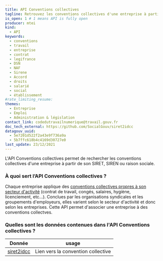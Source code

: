 ```yaml
---
title: API Conventions collectives
tagline: Retrouvez les conventions collectives d'une entreprise à partir de son numéro SIRET
is_open: 1 # 1 means API is fully open
producer: mtei
kind:
  - API
keywords:
  - conventions
  - travail
  - entreprise
  - contrat
  - legifrance
  - DSN
  - NAF
  - Sirene
  - Accord
  - droits
  - salarié
  - social
  - établissement
#rate_limiting_resume:
themes:
  - Entreprise
  - Emploi
  - Administration & législation
contact_link: codedutravailnumerique@travail.gouv.fr
doc_tech_external: https://github.com/SocialGouv/siret2idcc
datagouv_uuid:
  - 5e7201d522f2a43e9f736a9a
  - 5b7ffc618b4c4169d30727e0
last_update: 23/12/2021
---
```


L'API Conventions collectives permet de rechercher les conventions collectives d'une entreprise à partir de son SIRET, SIREN ou raison sociale.

### À quoi sert l’API Conventions collectives ?

Chaque entreprise applique des [conventions collectives propres à son secteur d'activité](https://www.service-public.fr/particuliers/vosdroits/F78) (contrat de travail, congés, salaires, hygiène, licenciement, etc...).
Conclues par les organisations syndicales et les groupements d'employeurs, elles varient selon le secteur d'activité et donc selon les entreprises. Cette API permet d'associer une entreprise à des conventions collectves.

### Quelles sont les données contenues dans l'API Conventions collectives ?

| Donnée                                                                                                       | usage                              |
| ------------------------------------------------------------------------------------------------------------ | ---------------------------------- |
| [siret2idcc](https://www.data.gouv.fr/fr/datasets/liste-des-conventions-collectives-par-entreprise-siret/#_) | Lien vers la convention collective |
